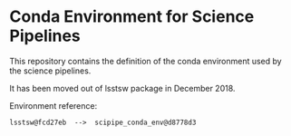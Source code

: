 Conda Environment for Science Pipelines
=======================================

This repository contains the definition of the conda environment used by the science pipelines.

It has been moved out of lsstsw package in December 2018.

Environment reference:

    lsstsw@fcd27eb  -->  scipipe_conda_env@d8778d3
